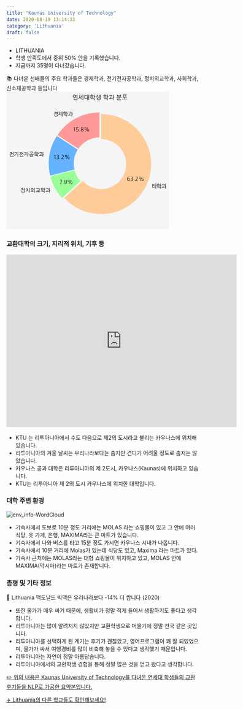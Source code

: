 ```yaml
---
title: "Kaunas University of Technology"
date: 2020-08-19 13:14:33
category: 'Lithuania'
draft: false
---
```



* LITHUANIA
* 학생 만족도에서 중위 50% 안을 기록했습니다.
* 지금까지 35명이 다녀갔습니다. 

📚 다녀온 선배들의 주요 학과들은 경제학과, 전기전자공학과, 정치외교학과, 사회학과, 신소재공학과 등입니다
![department-info](../plots/LT000001.png)
### 교환대학의 크기, 지리적 위치, 기후 등
<iframe
width="600"
height="450"
frameborder="0" style="border:0"
src="https://www.google.com/maps/embed/v1/place?key=AIzaSyC9e1AME-pVmWC4hBpFdu5S4dKzyepa3HQ&q=Kaunas+University+of+Technology&center=54.898991,23.912825&zoom=14" allowfullscreen>
</iframe>

* KTU 는 리투아니아에서 수도 다음으로 제2의 도시라고 불리는 카우나스에 위치해 있습니다.
* 리투아니아의 겨울 날씨는 우리나라보다는 춥지만 견디기 어려울 정도로 춥지는 않았습니다.
* 카우나스 공과 대학은 리투아니아의 제 2도시, 카우나스(Kaunas)에 위치하고 있습니다.
* KTU는 리투아니아 제 2의 도시 카우나스에 위치한 대학입니다.


### 대학 주변 환경

![env_info-WordCloud](../univ_wordclouds_okt/env_info/LT000001_env_info_okt.png)

* 기숙사에서 도보로 10분 정도 거리에는 MOLAS 라는 쇼핑몰이 있고 그 안에 여러 식당, 옷 가게, 은행, MAXIMA라는 큰 마트가 있습니다.
* 기숙사에서 나와 버스를 타고 15분 정도 가시면 카우나스 시내가 나옵니다.
* 기숙사에서 10분 거리에 Molas가 있는데 식당도 있고, Maxima 라는 마트가 있다.
* 기숙사 근처에는 MOLAS라는 대형 쇼핑몰이 위치하고 있고, MOLAS 안에 MAXIMA(막시마)라는 마트가 존재합니다.


### 총평 및 기타 정보 
🍔 Lithuania 맥도날드 빅맥은 우리나라보다 -14% 더 쌉니다 (2020)

* 또한 물가가 매우 싸기 때문에, 생활비가 정말 적게 들어서 생활하기도 좋다고 생각합니다.
* 리투아니아는 많이 알려지지 않았지만 교환학생으로 머물기에 정말 천국 같은 곳입니다.
* 리투아니아를 선택하게 된 계기는 후기가 괜찮았고, 영어프로그램이 꽤 잘 되있었으며, 물가가 싸서 여행경비를 많이 비축해 놓을 수 있다고 생각했기 때문입니다.
* 리투아니아는 자연이 정말 아름답습니다.
* 리투아니아에서의 교환학생 경험을 통해 정말 많은 것을 얻고 왔다고 생각합니다.


[✏️ 위의 내용은 Kaunas University of Technology를 다녀온 연세대 학생들의 교환 후기들을 NLP로 가공한 요약본입니다.](http://oia.yonsei.ac.kr/partner/expReport.asp?ucode=LT000001&bgbn=A)

[✈️ Lithuania의 다른 학교들도 확인해보세요!](https://yonsei-exchange.netlify.app/?category=Lithuania)
